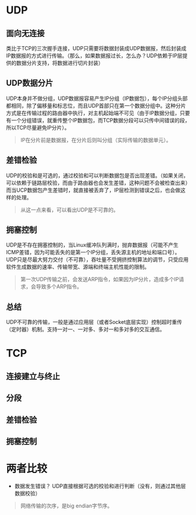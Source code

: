 # UDP
## 面向无连接
类比于TCP的三次握手连接，UDP只需要将数据封装成UDP数据报，然后封装成IP数据报的方式进行传输。（那么，如果数据报过长，怎么办？UDP依赖于IP层提供的数据分片支持，将数据进行切片封装）

## UDP数据分片
UDP本身并不做分组，UDP数据报容易产生IP分组（IP数据包），每个IP分组头部都相同，除了偏移量和标志位，而且UDP首部只在第一个数据分组中。这种分片方式是在传输过程的路由器中执行，对主机起始端不可见（由于IP数据分组，只要有一个分组错误，就重传整个IP数据包，而TCP数据分段可以只传中间错误的段，所以TCP尽量避免IP分片）。

> IP在分片前是数据报，在分片后则叫分组（实际传输的数据单元）。

## 差错检验
UDP的校验和是可选的，通过校验和可以判断数据包是否出现差错。（如果关闭，可以依赖于链路层校验，而由于路由器也会发生差错，这种问题不会被检查出来）而当UCP数据包产生差错时，就直接被丢弃了，IP层检测到错误之后，也会做这样的处理。

> 从这一点来看，可以看出UDP是不可靠的。

## 拥塞控制
UDP是不存在拥塞控制的，当Linux缓冲队列满时，抛弃数据报（可能不产生ICMP差错，因为可能丢失的是第一个IP分组，丢失源主机的地址和端口号）。UDP只是尽最大努力交付（不可靠），吞吐量不受拥挤控制算法的调节，只受应用软件生成数据的速率、传输带宽、源端和终端主机性能的限制。
> 第一次UDP传输之前，会发送ARP指令，如果因为IP分片，造成多个IP请求，会导致多个ARP指令。

## 总结
UDP不可靠的传输，一般是通过应用层（或者Socket底层实现）控制超时重传（定时器）机制。支持一对一、一对多、多对一和多对多的交互通信。

# TCP
## 连接建立与终止


## 分段

## 差错检验

## 拥塞控制



# 两者比较


- 数据发生错误？ UDP直接根据可选的校验和进行判断（没有，则通过其他层数据校验）



> 网络传输的次序，是big endian字节序。